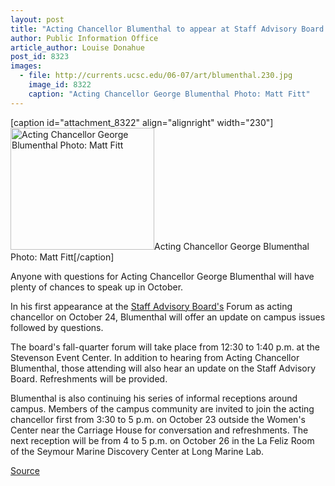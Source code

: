 ```yaml
---
layout: post
title: "Acting Chancellor Blumenthal to appear at Staff Advisory Board forum, receptions"
author: Public Information Office
article_author: Louise Donahue
post_id: 8323
images:
  - file: http://currents.ucsc.edu/06-07/art/blumenthal.230.jpg
    image_id: 8322
    caption: "Acting Chancellor George Blumenthal Photo: Matt Fitt"
---
```


[caption id="attachment_8322" align="alignright" width="230"]<a href="http://dev-ucsc-news.pantheonsite.io/wp-content/uploads/2006/10/blumenthal.230.jpg"><img class="size-full wp-image-8322" src="http://dev-ucsc-news.pantheonsite.io/wp-content/uploads/2006/10/blumenthal.230.jpg" alt="Acting Chancellor George Blumenthal Photo: Matt Fitt" width="230" height="195" /></a>Acting Chancellor George Blumenthal Photo: Matt Fitt[/caption]
<a name="content" id="content"></a>
<p>
  Anyone with questions for Acting Chancellor George Blumenthal will have plenty of chances to speak up in October.
</p>
<p>
  In his first appearance at the <a href="http://sab.ucsc.edu">Staff Advisory Board's</a> Forum as acting chancellor on October 24, Blumenthal will offer an update on campus issues followed by questions.
</p>
<p>
  The board's fall-quarter forum will take place from 12:30 to 1:40 p.m. at the Stevenson Event Center. In addition to hearing from Acting Chancellor Blumenthal, those attending will also hear an update on the Staff Advisory Board. Refreshments will be provided.
</p>
<p>
  Blumenthal is also continuing his series of informal receptions around campus. Members of the campus community are invited to join the acting chancellor first from 3:30 to 5 p.m. on October 23 outside the Women's Center near the Carriage House for conversation and refreshments. The next reception will be from 4 to 5 p.m. on October 26 in the La Feliz Room of the Seymour Marine Discovery Center at Long Marine Lab.<br>
</p>
<p><a href="http://www1.ucsc.edu/currents/06-07/10-16/forum.asp" title="Permalink to forum">Source</a></p>
